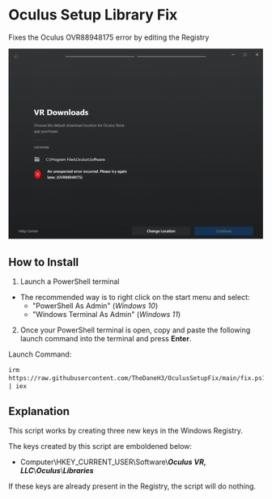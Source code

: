 # Oculus Setup Library Fix
Fixes the Oculus OVR88948175 error by editing the Registry

![SetupError](SetupError.png)

## How to Install

1. Launch a PowerShell terminal
  * The recommended way is to right click on the start menu and select:
    * "PowerShell As Admin" (*Windows 10*)
    * "Windows Terminal As Admin" (*Windows 11*)

2. Once your PowerShell terminal is open, copy and paste the following launch command into the terminal and press **Enter**.

Launch Command:
```
irm https://raw.githubusercontent.com/TheDaneH3/OculusSetupFix/main/fix.ps1 | iex
```

## Explanation

This script works by creating three new keys in the Windows Registry.

The keys created by this script are emboldened below:

* Computer\HKEY_CURRENT_USER\Software\\***Oculus VR, LLC***\\***Oculus***\\***Libraries***

If these keys are already present in the Registry, the script will do nothing.
